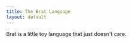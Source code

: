 ```yaml
---
title: The Brat Language
layout: default
---
```


Brat is a little toy language that just doesn't care.

